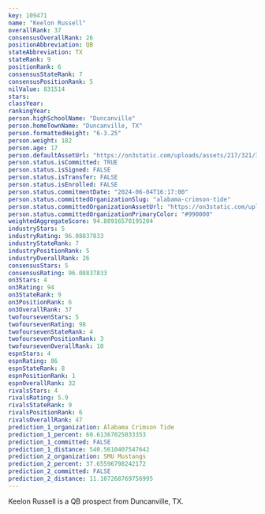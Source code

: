 ```yaml
---
key: 109471
name: "Keelon Russell"
overallRank: 37
consensusOverallRank: 26
positionAbbreviation: QB
stateAbbreviation: TX
stateRank: 9
positionRank: 6
consensusStateRank: 7
consensusPositionRank: 5
nilValue: 831514
stars: 
classYear: 
rankingYear: 
person.highSchoolName: "Duncanville"
person.homeTownName: "Duncanville, TX"
person.formattedHeight: "6-3.25"
person.weight: 182
person.age: 17
person.defaultAssetUrl: "https://on3static.com/uploads/assets/217/321/321217.jpg"
person.status.isCommitted: TRUE
person.status.isSigned: FALSE
person.status.isTransfer: FALSE
person.status.isEnrolled: FALSE
person.status.commitmentDate: "2024-06-04T16:17:00"
person.status.committedOrganizationSlug: "alabama-crimson-tide"
person.status.committedOrganizationAssetUrl: "https://on3static.com/uploads/assets/728/149/149728.svg"
person.status.committedOrganizationPrimaryColor: "#990000"
weightedAggregateScore: 94.88916570195204
industryStars: 5
industryRating: 96.08837833
industryStateRank: 7
industryPositionRank: 5
industryOverallRank: 26
consensusStars: 5
consensusRating: 96.08837833
on3Stars: 4
on3Rating: 94
on3StateRank: 9
on3PositionRank: 6
on3OverallRank: 37
twofoursevenStars: 5
twofoursevenRating: 98
twofoursevenStateRank: 4
twofoursevenPositionRank: 3
twofoursevenOverallRank: 10
espnStars: 4
espnRating: 86
espnStateRank: 8
espnPositionRank: 1
espnOverallRank: 32
rivalsStars: 4
rivalsRating: 5.9
rivalsStateRank: 9
rivalsPositionRank: 6
rivalsOverallRank: 47
prediction_1_organization: Alabama Crimson Tide
prediction_1_percent: 60.61367025033353
prediction_1_committed: FALSE
prediction_1_distance: 540.5610407547642
prediction_2_organization: SMU Mustangs
prediction_2_percent: 37.65596798242172
prediction_2_committed: FALSE
prediction_2_distance: 11.107268769756995
---
```

Keelon Russell is a QB prospect from Duncanville, TX.